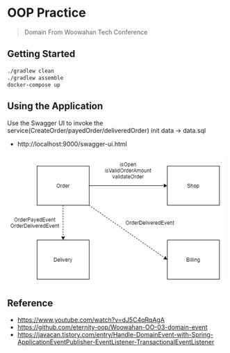 # OOP Practice
> Domain From Woowahan Tech Conference

## Getting Started
```shell script
./gradlew clean
./gradlew assemble
docker-compose up
```

## Using the Application
Use the Swagger UI to invoke the service(CreateOrder/payedOrder/deliveredOrder)
init data -> data.sql
- http://localhost:9000/swagger-ui.html

![image](./image.png)

## Reference
- https://www.youtube.com/watch?v=dJ5C4qRqAgA
- https://github.com/eternity-oop/Woowahan-OO-03-domain-event
- https://javacan.tistory.com/entry/Handle-DomainEvent-with-Spring-ApplicationEventPublisher-EventListener-TransactionalEventListener
